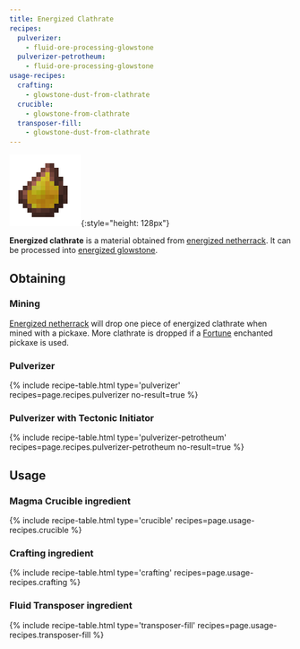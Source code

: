 ```yaml
---
title: Energized Clathrate
recipes:
  pulverizer:
    - fluid-ore-processing-glowstone
  pulverizer-petrotheum:
    - fluid-ore-processing-glowstone
usage-recipes:
  crafting:
    - glowstone-dust-from-clathrate
  crucible:
    - glowstone-from-clathrate
  transposer-fill:
    - glowstone-dust-from-clathrate
---
```


![Energized clathrate](/assets/images/thermal-foundation/clathrate-glowstone.png){:style="height: 128px"}


**Energized clathrate** is a material obtained from [energized
netherrack](/docs/thermal-foundation/world/fluid-ores/energized-netherrack/). It
can be processed into [energized
glowstone](/docs/thermal-foundation/fluids/molten/energized-glowstone/).


Obtaining
---------

### Mining
[Energized
netherrack](/docs/thermal-foundation/world/fluid-ores/energized-netherrack/)
will drop one piece of energized clathrate when mined with a pickaxe. More
clathrate is dropped if a [Fortune](https://minecraft.gamepedia.com/Fortune)
enchanted pickaxe is used.

### Pulverizer
{% include recipe-table.html type='pulverizer' recipes=page.recipes.pulverizer no-result=true %}

### Pulverizer with Tectonic Initiator
{% include recipe-table.html type='pulverizer-petrotheum' recipes=page.recipes.pulverizer-petrotheum no-result=true %}


Usage
-----

### Magma Crucible ingredient
{% include recipe-table.html type='crucible' recipes=page.usage-recipes.crucible %}

### Crafting ingredient
{% include recipe-table.html type='crafting' recipes=page.usage-recipes.crafting %}

### Fluid Transposer ingredient
{% include recipe-table.html type='transposer-fill' recipes=page.usage-recipes.transposer-fill %}
